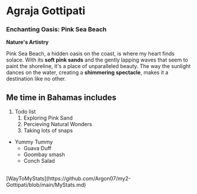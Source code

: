 # Agraja Gottipati

### Enchanting Oasis: Pink Sea Beach

**Nature's Artistry**

Pink Sea Beach, a hidden oasis on the coast, is where my heart finds solace. With its **soft pink sands** and the gently lapping waves that seem to paint the shoreline, it's a place of unparalleled beauty. The way the sunlight dances on the water, creating a **shimmering spectacle**, makes it a destination like no other.
<br>
##  Me time in Bahamas includes
 
1.  Todo list 
    1. Exploring Pink Sand
    2. Percieving Natural Wonders 
    3. Taking lots of snaps

* Yummy Tummy 
    * Guava Duff
    * Goombay smash
    * Conch Salad
    
<br>
[WayToMyStats](https://github.com/Argon07/my2-Gottipati/blob/main/MyStats.md)